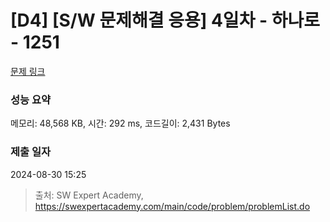 # [D4] [S/W 문제해결 응용] 4일차 - 하나로 - 1251 

[문제 링크](https://swexpertacademy.com/main/code/problem/problemDetail.do?contestProbId=AV15StKqAQkCFAYD) 

### 성능 요약

메모리: 48,568 KB, 시간: 292 ms, 코드길이: 2,431 Bytes

### 제출 일자

2024-08-30 15:25



> 출처: SW Expert Academy, https://swexpertacademy.com/main/code/problem/problemList.do
